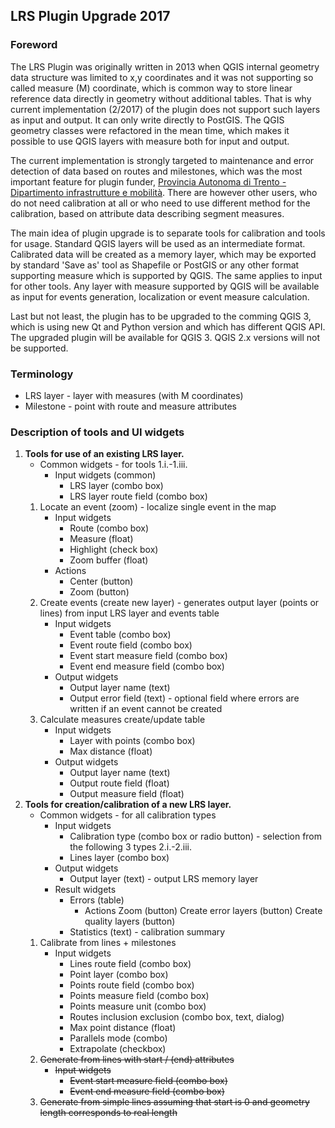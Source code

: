 ## LRS Plugin Upgrade 2017

### Foreword

The LRS Plugin was originally written in 2013 when QGIS internal geometry data structure was limited to x,y coordinates and it was not supporting so called measure (M) coordinate, which is common way to store linear reference data directly in geometry without additional tables. That is why current implementation (2/2017) of the plugin does not support such layers as input and output. It can only write directly to PostGIS. The QGIS geometry classes were refactored in the mean time, which makes it possible to use QGIS layers with measure both for input and output.
 
The current implementation is strongly targeted to maintenance and error detection of data based on routes and milestones, which was the most important feature for plugin funder, [Provincia Autonoma di Trento - Dipartimento infrastrutture e mobilità](http://www.provincia.tn.it/). There are however other users, who do not need calibration at all or who need to use different method for the calibration, based on attribute data describing segment measures.
 
The main idea of plugin upgrade is to separate tools for calibration and tools for usage. Standard QGIS layers will be used as an intermediate format. Calibrated data will be created as a memory layer, which may be exported by standard 'Save as' tool as Shapefile or PostGIS or any other format supporting measure which is supported by QGIS. The same applies to input for other tools. Any layer with measure supported by QGIS will be available as input for events generation, localization or event measure calculation.

Last but not least, the plugin has to be upgraded to the comming QGIS 3, which is using new Qt and Python version and which has different QGIS API. The upgraded plugin will be available for QGIS 3. QGIS 2.x versions will not be supported.

### Terminology
* LRS layer - layer with measures (with M coordinates)
* Milestone - point with route and measure attributes

### Description of tools and UI widgets

1. **Tools for use of an existing LRS layer.**
    * Common widgets - for tools 1.i.-1.iii.
        * Input widgets (common)
            * LRS layer (combo box)
            * LRS layer route field (combo box)     
    1. Locate an event (zoom) - localize single event in the map
        * Input widgets
            * Route (combo box)
            * Measure (float)
            * Highlight (check box)
            * Zoom buffer (float)
        * Actions
            * Center (button)
            * Zoom (button)
    2. Create events (create new layer) - generates output layer (points or lines) from input LRS layer and events table
        * Input widgets
            * Event table (combo box)
            * Event route field (combo box)
            * Event start measure field (combo box)
            * Event end measure field (combo box)
        * Output widgets 
            * Output layer name (text)
            * Output error field (text) - optional field where errors are written if an event cannot be created
    3. Calculate measures create/update table
        * Input widgets
            * Layer with points (combo box)
            * Max distance (float)
        * Output widgets
            * Output layer name (text)
            * Output route field (float)
            * Output measure field (float)
2. **Tools for creation/calibration of a new LRS layer.**
    * Common widgets - for all calibration types
        * Input widgets
            * Calibration type (combo box or radio button) - selection from the following 3 types 2.i.-2.iii.
            * Lines layer (combo box)
        * Output widgets
            * Output layer (text) - output LRS memory layer
        * Result widgets
            * Errors (table)
                * Actions
                    Zoom (button)
                    Create error layers (button)
                    Create quality layers (button)
            * Statistics (text) - calibration summary
    1. Calibrate from lines + milestones
        * Input widgets
            * Lines route field (combo box)
            * Point layer (combo box)
            * Points route field (combo box)
            * Points measure field (combo box)          
            * Points measure unit (combo box)
            * Routes inclusion exclusion (combo box, text, dialog)
            * Max point distance (float)
            * Parallels mode (combo)
            * Extrapolate (checkbox)        
    2. ~~Generate from lines with start / (end) attributes~~
        * ~~Input widgets~~
            * ~~Event start measure field (combo box)~~
            * ~~Event end measure field (combo box)~~           
    3. ~~Generate from simple lines assuming that start is 0 and geometry length corresponds to real length~~
            